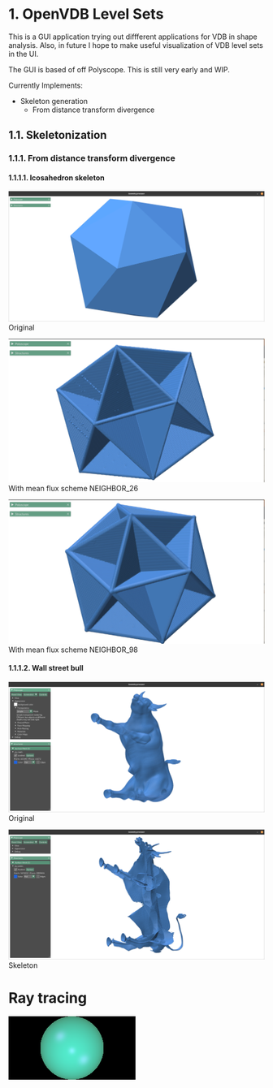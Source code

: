 # 1. OpenVDB Level Sets
This is a GUI application trying out diffferent applications for VDB in shape analysis.
Also, in future I hope to make useful visualization of VDB level sets in the UI.

The GUI is based of off Polyscope. This is still very early and WIP.

Currently Implements:
 - Skeleton generation
    - From distance transform divergence

## 1.1. Skeletonization
### 1.1.1. From distance transform divergence
#### 1.1.1.1. Icosahedron skeleton
![Icosahedron original](./images/Icosahedron_original.png)
                Original

![Mean flux scheme NEIGHBOR_26](./images/Icosahedron_neighbor_26.png)
                With mean flux scheme NEIGHBOR_26

![Mean flux scheme NEIGHBOR_98](./images/Icosahedron_neighbor_98.png)
                With mean flux scheme NEIGHBOR_98

#### 1.1.1.2. Wall street bull
![Bull_original](./images/Bull_original.png)
             Original

![Bull skeleton](./images/Bull_skeleton.png)
             Skeleton

# Ray tracing
![Ray_tracer_test](./images/rt_test.png)